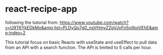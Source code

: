 # react-recipe-app
following the tutorial from: https://www.youtube.com/watch?v=U9T6YkEDkMo&amp;list=PLDyQo7g0_nsVHmyZZpVJyFn5ojlboVEhE&amp;index=2

This tutorial focus on basic Reacts with useState and useEffect to pull data from an API with a search function. The API is limited to 5 calls per hour. 
